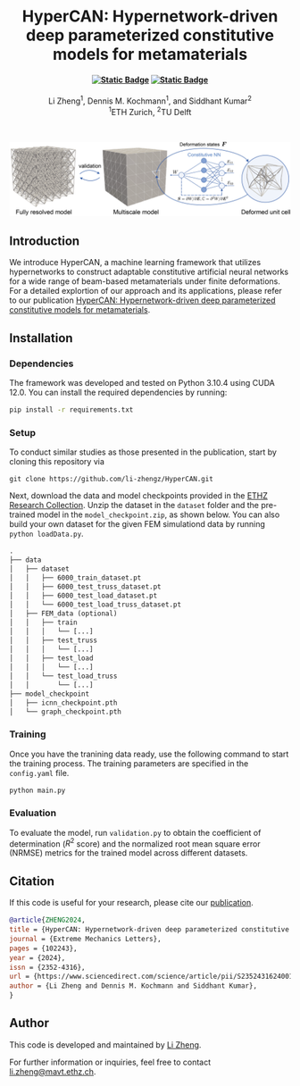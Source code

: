 <h1 align="center">HyperCAN: Hypernetwork-driven deep parameterized constitutive models for metamaterials</h1>
<h4 align="center">
<a href="https://doi.org/10.1016/j.eml.2024.102243"><img alt="Static Badge" src="https://img.shields.io/badge/DOI-https%3A%2F%2Fdoi.org%2F10.1016%2Fj.eml.2024.102243-blue"></a>
<a href="https://zenodo.org/records/13947082"><img alt="Static Badge" src="https://img.shields.io/badge/DOI-10.5281%2Fzenodo.13947082-blue"></a>
</h4>
<div align="center">
  <span class="author-block">
    <a>Li Zheng</a><sup>1</sup>,</span>
  <span class="author-block">
    <a>Dennis M. Kochmann</a><sup>1</sup>, and</span>
    <span class="author-block">
    <a>Siddhant Kumar</a><sup>2</sup></span>  
</div>
<div align="center">
  <span class="author-block"><sup>1</sup>ETH Zurich, </span>
  <span class="author-block"><sup>2</sup>TU Delft</span>
</div>

$~$
<p align="center"><img src="MultiscaleFEM.png#gh-light-mode-only"\></p>

## Introduction

We introduce HyperCAN, a machine learning framework that utilizes hypernetworks to construct adaptable constitutive artificial neural networks for a wide range of beam-based metamaterials under finite deformations. For a detailed explortion of our approach and its applications,  please refer to our publication [HyperCAN: Hypernetwork-driven deep parameterized constitutive models for metamaterials](https://doi.org/10.1016/j.eml.2024.102243).

## Installation
### Dependencies
The framework was developed and tested on Python 3.10.4 using CUDA 12.0. You can install the required dependencies by running: 
 ```bash 
 pip install -r requirements.txt
 ```

### Setup
To conduct similar studies as those presented in the publication, start by cloning this repository via

```
git clone https://github.com/li-zhengz/HyperCAN.git
```
Next, download the data and model checkpoints provided in the [ETHZ Research Collection](https://doi.org/10.3929/ethz-b-000699994). Unzip the dataset in the `dataset` folder and the pre-trained model in the `model_checkpoint.zip`, as shown below. You can also build your own dataset for the given FEM simulationd data by running `python loadData.py`.
```
.
├── data
│   ├── dataset
│   │   ├── 6000_train_dataset.pt
│   │   ├── 6000_test_truss_dataset.pt
│   │   ├── 6000_test_load_dataset.pt
│   │   └── 6000_test_load_truss_dataset.pt
│   ├── FEM_data (optional)
│   │   ├── train
│   │   │   └── [...]
│   │   ├── test_truss
│   │   │   └── [...]
│   │   ├── test_load
│   │   │   └── [...]
│   │   └── test_load_truss
│   │       └── [...]
├── model_checkpoint
│   ├── icnn_checkpoint.pth
│   └── graph_checkpoint.pth 
```
### Training
Once you have the tranining data ready, use the following command to start the training process. The training parameters are specified in the `config.yaml` file. 
```python
python main.py
```
### Evaluation

 To evaluate the model, run `validation.py` to obtain the coefficient of determination ($R^2$ score) and the normalized root mean square error (NRMSE) metrics for the trained model across different datasets.

## Citation
If this code is useful for your research, please cite our [publication](https://doi.org/10.1016/j.eml.2024.102243).

```bibtex
@article{ZHENG2024,
title = {HyperCAN: Hypernetwork-driven deep parameterized constitutive models for metamaterials},
journal = {Extreme Mechanics Letters},
pages = {102243},
year = {2024},
issn = {2352-4316},
url = {https://www.sciencedirect.com/science/article/pii/S2352431624001238},
author = {Li Zheng and Dennis M. Kochmann and Siddhant Kumar},
}
```
## Author
This code is developed and maintained by [Li Zheng](https://scholar.google.com/citations?user=dLCJjh4AAAAJ&hl=en). 

For further information or inquiries, feel free to contact li.zheng@mavt.ethz.ch.